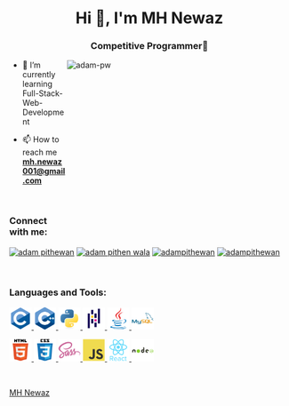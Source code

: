 <h1 align="center">Hi 👋, I'm MH Newaz</h1>
<h3 align="center">Competitive Programmer🌟</h3>

<p><img align="right" src="https://github.com/Adam-pw/Adam-pw/blob/main/animation_500_kxa883sd.gif" alt="adam-pw" height="300" width="400" /></p>


- 🌱 I’m currently learning Full-Stack-Web-Development

- 📫 How to reach me **mh.newaz001@gmail.com**

<br>

<h3 align="left">Connect with me:</h3>
<p align="left">
  <a href="https://www.linkedin.com/in/newaz10/" target="blank"><img align="center"
      src="https://raw.githubusercontent.com/rahuldkjain/github-profile-readme-generator/master/src/images/icons/Social/linked-in-alt.svg"
      alt="adam pithewan" height="30" width="40" /></a>
  <a href="https://www.facebook.com/newaz999" target="blank"><img align="center"
      src="https://raw.githubusercontent.com/rahuldkjain/github-profile-readme-generator/master/src/images/icons/Social/facebook.svg"
      alt="adam pithen wala" height="30" width="40" /></a>
  <a href="https://www.hackerrank.com/mh_newaz001" target="blank"><img align="center"
      src="https://raw.githubusercontent.com/rahuldkjain/github-profile-readme-generator/master/src/images/icons/Social/hackerrank.svg"
      alt="adampithewan" height="30" width="40" /></a>
 <a href="https://twitter.com/mh_newaz" target="blank"><img align="center"
      src="https://raw.githubusercontent.com/rahuldkjain/github-profile-readme-generator/master/src/images/icons/Social/twitter.svg"
      alt="adampithewan" height="30" width="40" /></a>
</p>

<br>

<h3 align="left">Languages and Tools:</h3>
<p align="left"> 
  <a href="https://www.cprogramming.com/" target="_blank"
    rel="noreferrer"> <img src="https://raw.githubusercontent.com/devicons/devicon/master/icons/c/c-original.svg"
    alt="c" width="40" height="40" /> </a> 
  <a href="https://www.w3schools.com/cpp/" target="_blank" rel="noreferrer">
    <img src="https://raw.githubusercontent.com/devicons/devicon/master/icons/cplusplus/cplusplus-original.svg"
    alt="cplusplus" width="40" height="40" /> </a>
  </a> <a href="https://www.python.org" target="_blank" rel="noreferrer"> <img
    src="https://raw.githubusercontent.com/devicons/devicon/master/icons/python/python-original.svg" alt="python"
    width="40" height="40" /> 
  </a> <a href="https://pandas.pydata.org/" target="_blank" rel="noreferrer">
    <img
    src="https://raw.githubusercontent.com/devicons/devicon/2ae2a900d2f041da66e950e4d48052658d850630/icons/pandas/pandas-original.svg"
    alt="pandas" width="40" height="40" /> </a> 
  </a> <a href="https://www.java.com" target="_blank" rel="noreferrer"> <img
    src="https://raw.githubusercontent.com/devicons/devicon/master/icons/java/java-original.svg" alt="java" width="40"
    height="40" /> </a> 
  <a href="https://www.mysql.com/" target="_blank" rel="noreferrer"> <img
    src="https://raw.githubusercontent.com/devicons/devicon/master/icons/mysql/mysql-original-wordmark.svg"
    alt="mysql" width="40" height="40" /> 
  
  <a href="https://www.w3.org/html/" target="_blank" rel="noreferrer"> <img
    src="https://raw.githubusercontent.com/devicons/devicon/master/icons/html5/html5-original-wordmark.svg"
    alt="html5" width="40" height="40" /> </a> 
  <a href="https://www.w3schools.com/css/" target="_blank"
    rel="noreferrer"> <img
    src="https://raw.githubusercontent.com/devicons/devicon/master/icons/css3/css3-original-wordmark.svg" alt="css3"
    width="40" height="40" /> </a> 
  </a> <a href="https://sass-lang.com" target="_blank" rel="noreferrer"> <img
    src="https://raw.githubusercontent.com/devicons/devicon/master/icons/sass/sass-original.svg" alt="sass" width="40"
    height="40" /> </a>
  <a href="https://developer.mozilla.org/en-US/docs/Web/JavaScript" target="_blank"
    rel="noreferrer"> <img
    src="https://raw.githubusercontent.com/devicons/devicon/master/icons/javascript/javascript-original.svg"
    alt="javascript" width="40" height="40" /> 
  </a> <a href="https://reactjs.org/" target="_blank" rel="noreferrer"> <img
    src="https://raw.githubusercontent.com/devicons/devicon/master/icons/react/react-original-wordmark.svg"
    alt="react" width="40" height="40" /> 
  </a> </a> <a href="https://nodejs.org" target="_blank" rel="noreferrer"> <img
    src="https://raw.githubusercontent.com/devicons/devicon/master/icons/nodejs/nodejs-original-wordmark.svg"
    alt="nodejs" width="40" height="40" /> 

<br>

[MH Newaz](https://github.com/newaz10)
